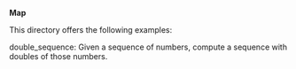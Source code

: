**Map**

This directory offers the following examples:

  double_sequence: Given a sequence of numbers, compute a sequence with doubles of those numbers.
